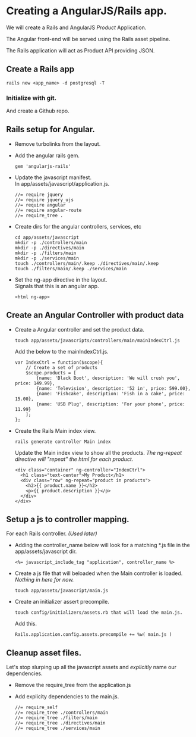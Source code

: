# Creating a AngularJS/Rails app.

We will create a Rails and AngularJS _Product_ Application. 

The Angular front-end will be served using the Rails asset pipeline.  

The Rails application will act as Product API providing JSON.  

## Create a Rails app
```
rails new <app_name> -d postgresql -T
```

### Initialize with git.
And create a Github repo.

## Rails setup for Angular.  

* Remove turbolinks from the layout.
* Add the angular rails gem.  
	```
	gem 'angularjs-rails'
	```
* Update the javascript manifest.  
	In app/assets/javascript/application.js.

	```
	//= require jquery
	//= require jquery_ujs
	//= require angular
	//= require angular-route
	//= require_tree .
	```
* Create dirs for the angular controllers, services, etc  

	```
	cd app/assets/javascript
	mkdir -p ./controllers/main
	mkdir -p ./directives/main
	mkdir -p ./filters/main
	mkdir -p ./services/main
	touch ./controllers/main/.keep ./directives/main/.keep 
	touch ./filters/main/.keep ./services/main	
	```
* Set the ng-app directive in the layout.  
Signals that this is an angular app.

	```
	<html ng-app>
	```

## Create an Angular Controller with product data


* Create a Angular controller and set the product data.  

	```
	touch app/assets/javascripts/controllers/main/mainIndexCtrl.js
	```

	Add the below to the mainIndexCtrl.js.  

	```
	var IndexCtrl = function($scope){
    	// Create a set of products
    	$scope.products = [
        	{name: 'Black Boot', description: 'We will crush you', price: 149.99},
	        {name: 'Television', description: '52 in', price: 599.00},
	        {name: 'Fishcake', description: 'Fish in a cake', price: 15.00},
	        {name: 'USB Plug', description: 'For your phone', price: 11.99}
    	];
	};
	```
* Create the Rails Main index view.  
	```
	rails generate controller Main index
	```

	Update the Main index view to show all the products. _The ng-repeat directive will "repeat" the html for each product._  

	```
	<div class="container" ng-controller="IndexCtrl">
	  <h1 class="text-center">My Product</h1>	  
	  <div class="row" ng-repeat="product in products">
    	<h2>{{ product.name }}</h2>
	    <p>{{ product.description }}</p>
	  </div>
	</div>
	```


## Setup a js to controller mapping.
For each Rails controller. _(Used later)_  

* Adding the controller_name below will look for a matching *.js file in the app/assets/javascript dir. 

	```
	<%= javascript_include_tag "application", controller_name %>
	```


* Create a js file that will beloaded when the Main controller is loaded.
_Nothing in here for now._
	```
	touch app/assets/javascript/main.js
	```

* Create an initializer assert precompile.  
	```
	touch config/initializers/assets.rb that will load the main.js.
	```
	
	Add this.  
	```
	Rails.application.config.assets.precompile += %w( main.js )
	```
	
## Cleanup asset files.  
Let's stop slurping up all the javascript assets and _explicitly_ name our dependencies.

* Remove the require_tree from the application.js
* Add explicity dependencies to the main.js.  

	```
	//= require_self
	//= require_tree ./controllers/main
	//= require_tree ./filters/main
	//= require_tree ./directives/main
	//= require_tree ./services/main
	```

